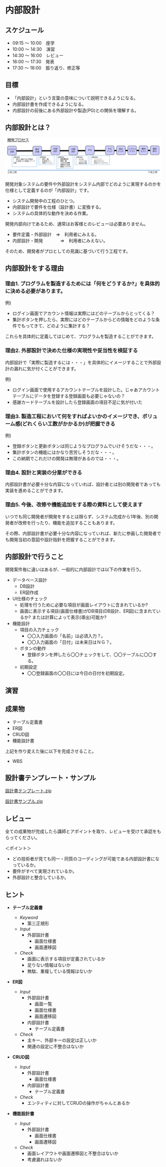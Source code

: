 内部設計
=========================

スケジュール
--------------

- 09:15 ～ 10:00　座学
- 10:00 ～ 14:30　演習
- 14:30 ～ 16:00　レビュー
- 16:00 ～ 17:30　発表
- 17:30 ～ 18:00　振り返り、修正等

目標
------------

- 「内部設計」という言葉の意味について説明できるようになる。
- 内部設計書を作成できるようになる。
- 内部設計の前後にある外部設計や製造(PG)との関係を理解する。

内部設計とは？
--------------

![ウォーターフォールモデル](../images/general_development_model.png)

開発対象システムの要件や外部設計をシステム内部でどのように実現するのかを仕様として定義するのが「内部設計」です。

- システム開発中の工程のひとつ。
- 内部設計で要件を仕様（設計書）に変換する。
- システムの具体的な動作を決める作業。

開発内部向けであるため、通常はお客様とのレビューは必要ありません。

- 要件定義・外部設計　⇒　利用者にみえる。
- 内部設計・開発　　　　⇒　利用者にみえない。

そのため、開発者がプロとしての見識に基づいて行う工程です。

内部設計をする理由
----------------

### 理由1. プログラムを製造するためには「何をどうするか?」を具体的に決める必要があります。

例)

- ログイン画面でアカウント情報は実際にはどのテーブルからとってくる？
- 集計ボタンを押したら、実際にはどのテーブルからどの情報をどのような条件でもってきて、どのように集計する？

これらを具体的に定義してはじめて、プログラムを製造することができます。

### 理由2. 外部設計で決めた仕様の実現性や妥当性を検証する

内部設計で「実際に製造するには・・・」を具体的にイメージすることで外部設計の漏れに気が付くことができます。

例)

- ログイン画面で使用するアカウントテーブルを設計した。じゃあアカウントテーブルにデータを登録する登録画面も必要じゃないの？
- 感謝カードテーブルを設計したら登録画面の項目不足に気が付いた

### 理由3. 製造工程において何をすればよいかのイメージでき、ボリューム感(どれくらい工数がかかるか)が把握できる

例)

- 登録ボタンと更新ボタンは同じようなプログラムでいけそうだな・・・。
- 集計ボタンの機能にはかなり苦労しそうだな・・・。
- この納期でこれだけの開発は無理があるのでは・・・。

### 理由4. 設計と実装の分業ができる

内部設計書が必要十分な内容になっていれば、設計者とは別の開発者であっても実装を進めることができます。

### 理由5. 今後、改修や機能追加をする際の資料として使えます

いつでも同じ開発者が開発をするとは限らず、システム完成から1年後、別の開発者が改修を行ったり、機能を追加することもあります。

その際、内部設計書が必要十分な内容になっていれば、新たに参画した開発者でも開発当初の意図や設計指針を把握することができます。

内部設計で行うこと
------------

開発案件毎に違いはあるが、一般的に内部設計では以下の作業を行う。

- データベース設計
    - DB設計
    - ER図作成
- UI仕様のチェック
    - 処理を行うために必要な項目が画面レイアウトに含まれているか?
    - 画面に表示する項目(画面仕様書)がDB項目(DB設計、ER図)に含まれているか? または計算によって表示(導出)可能か?
- 機能設計
    - 項目の入力チェック
        - 〇〇入力画面の「名前」は必須入力？。
        - 〇〇入力画面の「日付」は未来日はＮＧ？。
    - ボタンの動作
        - 登録ボタンを押したら〇〇チェックをして、〇〇テーブルに〇〇する。
    - 初期設定
        - 〇〇登録画面の〇〇日には今日の日付を初期設定。

演習
------------

成果物
--------------

* テーブル定義書
* ER図
* CRUD図
* 機能設計書

上記を作り変えた後に以下を完成させること。

* WBS

設計書テンプレート・サンプル
--------------

[設計書テンプレート.zip](設計書テンプレート.zip)

[設計書サンプル.zip](設計書サンプル.zip)

レビュー
--------------

全ての成果物が完成したら講師とアポイントを取り、レビューを受けて承認をもらってください。

＜ポイント＞
- どの技術者が見ても同一・同質のコーディングが可能である内部設計書になっているか。
- 要件がすべて実現されているか。
- 外部設計と整合しているか。

ヒント
--------------

* **テーブル定義書**
  * *Keyword*
    * 第三正規形
  * *Input*
    * 外部設計書
      * 画面仕様書
      * 画面遷移図
  * *Check*
    * 画面に表示する項目が定義されているか
    * 足りない情報はないか
    * 無駄、重複している情報はないか

* **ER図**
  * *Input*
    * 外部設計書
      * 画面一覧
      * 画面仕様書
      * 画面遷移図
    * 内部設計書
      * テーブル定義書
  * *Check*
    * 主キー、外部キーの設定は正しいか
    * 関連の設定に不整合はないか

* **CRUD図**
  * *Input*
    * 外部設計書
      * 画面仕様書
    * 内部設計書
      * テーブル定義書
  * *Check*
    * エンティティに対してCRUDの操作がちゃんとあるか

* **機能設計書**
  * *Input*
    * 外部設計書
      * 画面仕様書
      * 画面遷移図
  * *Check*
    * 画面レイアウトや画面遷移図と不整合はないか
    * 考慮漏れはないか
